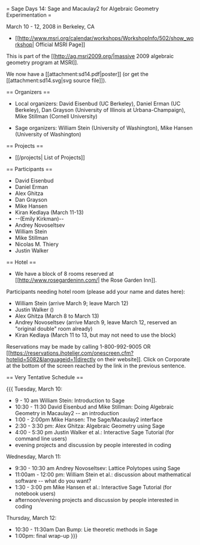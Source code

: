 = Sage Days 14: Sage and Macaulay2 for Algebraic Geometry Experimentation =

March 10 - 12, 2008 in Berkeley, CA

 * [[http://www.msri.org/calendar/workshops/WorkshopInfo/502/show_workshop| Official MSRI Page]]

This is part of the [[http://ag.msri2009.org/|massive 2009 algebraic geometry program at MSRI]].

We now have a [[attachment:sd14.pdf|poster]] (or get the [[attachment:sd14.svg|svg source file]]).

== Organizers ==

 * Local organizers: David Eisenbud (UC Berkeley), Daniel Erman (UC Berkeley), Dan Grayson (University of Illinois at Urbana-Champaign), Mike Stillman (Cornell University)

 * Sage organizers: William Stein (University of Washington), Mike Hansen (University of Washington)

== Projects ==

 * [[/projects| List of Projects]]

== Participants ==
 * David Eisenbud
 * Daniel Erman
 * Alex Ghitza
 * Dan Grayson
 * Mike Hansen
 * Kiran Kedlaya (March 11-13)
 * --(Emily Kirkman)--
 * Andrey Novoseltsev
 * William Stein
 * Mike Stillman
 * Nicolas M. Thiery
 * Justin Walker


== Hotel ==

 * We have a block of 8 rooms reserved at [[http://www.rosegardeninn.com/| the Rose Garden Inn]].

Participants needing hotel room (please add your name and dates here):

 * William Stein (arrive March 9; leave March 12)
 * Justin Walker ()
 * Alex Ghitza (March 8 to March 13)
 * Andrey Novoseltsev (arrive March 9, leave March 12, reserved an "original double" room already)
 * Kiran Kedlaya (March 11 to 13, but may not need to use the block)

Reservations may be made by calling 1-800-992-9005 OR [[https://reservations.ihotelier.com/onescreen.cfm?hotelid=5082&languageid=1|directly on their website]]. Click on Corporate at the bottom of the screen reached by the link in the previous sentence.

== Very Tentative Schedule ==

{{{
Tuesday, March 10:
 * 9 - 10 am William Stein: Introduction to Sage
 * 10:30 - 11:30 David Eisenbud and Mike Stillman: Doing Algebraic
                 Geometry in Macaulay2 -- an introduction
 * 1:00 - 2:00pm Mike Hansen: The Sage/Macaulay2 interface
 * 2:30 - 3:30 pm: Alex Ghitza: Algebraic Geometry using Sage
 * 4:00 - 5:30 pm Justin Walker et al.: Interactive Sage Tutorial (for
                 command line users)
 * evening projects and discussion by people interested in coding

Wednesday, March 11:
 * 9:30 - 10:30 am Andrey Novoseltsev: Lattice Polytopes using Sage
 * 11:00am - 12:00 pm: William Stein et al.: discussion about
             mathematical software -- what do you want?
 * 1:30 - 3:00 pm Mike Hansen et al.: Interactive Sage Tutorial (for
             notebook users)
 * afternoon/evening projects and discussion by people interested in coding

Thursday, March 12:
 * 10:30 - 11:30am Dan Bump: Lie theoretic methods in Sage
 * 1:00pm: final wrap-up
}}} 
